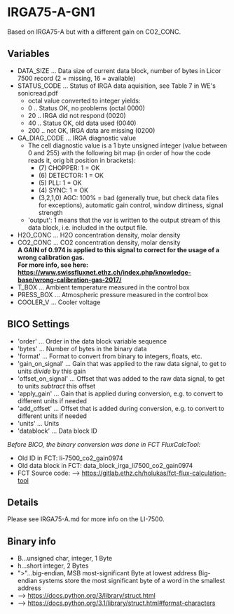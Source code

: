 # IRGA75-A-GN1
Based on IRGA75-A but with a different gain on CO2_CONC.

## Variables
- DATA_SIZE ...  Data size of current data block, number of bytes in Licor 7500 record
  (2 = missing, 16 = available) 
- STATUS_CODE ... Status of IRGA data aquisition, see Table 7 in WE's sonicread.pdf
    - octal value converted to integer yields:
    - 0 .. Status OK, no problems (octal 0000)
    - 20 .. IRGA did not respond (0020)
    - 40 .. Status OK, old data used (0040)
    - 200 .. not OK, IRGA data are missing (0200)
- GA_DIAG_CODE ... IRGA diagnostic value
    - The cell diagnostic value is a 1 byte unsigned integer (value between 0 and 255) with the following bit map (in order of how the code reads it, orig bit position in brackets):
        - (7) CHOPPER: 1 = OK
        - (6) DETECTOR: 1 = OK
        - (5) PLL: 1 = OK
        - (4) SYNC: 1 = OK
        - (3,2,1,0) AGC: 100% = bad (generally true, but check data files for exceptions), automatic gain control, window dirtiness, signal strength
    - 'output': 1 means that the var is written to the output stream of this data block, i.e. included in the
        output file.    
- H2O_CONC ... H2O concentration density, molar density
- CO2_CONC ... CO2 concentration density, molar density  
  **A GAIN of 0.974 is applied to this signal to correct for the usage of a wrong calibration gas.  
  For more info, see here: https://www.swissfluxnet.ethz.ch/index.php/knowledge-base/wrong-calibration-gas-2017/**
- T_BOX ... Ambient temperature measured in the control box
- PRESS_BOX ... Atmospheric pressure measured in the control box
- COOLER_V ... Cooler voltage

## BICO Settings
- 'order' ... Order in the data block variable sequence
- 'bytes' ... Number of bytes in the binary data
- 'format' ... Format to convert from binary to integers, floats, etc.
- 'gain_on_signal' ... Gain that was applied to the raw data signal, to get to units *divide* by this gain
- 'offset_on_signal' ... Offset that was added to the raw data signal, to get to units *subtract* this offset
- 'apply_gain' ... Gain that is applied during conversion, e.g. to convert to different units if needed
- 'add_offset' ... Offset that is added during conversion, e.g. to convert to different units if needed
- 'units' ... Units
- 'datablock' ... Data block ID

*Before BICO, the binary conversion was done in FCT FluxCalcTool:*
- Old ID in FCT: li-7500_co2_gain0974
- Old data block in FCT: data_block_irga_li7500_co2_gain0974
- FCT Source code: --> https://gitlab.ethz.ch/holukas/fct-flux-calculation-tool

## Details
Please see IRGA75-A.md for more info on the LI-7500.

## Binary info
- B...unsigned char, integer, 1 Byte
- h...short integer, 2 Bytes
- ">"...big-endian, MSB most-significant Byte at lowest address
     Big-endian systems store the most significant byte of a word in the smallest address
- --> https://docs.python.org/3/library/struct.html
- --> https://docs.python.org/3.1/library/struct.html#format-characters